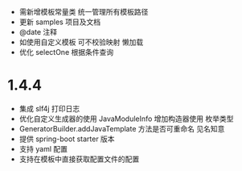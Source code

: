 
- 需新增模板常量类 统一管理所有模板路径
- 更新 samples 项目及文档
- @date 注释
- 如使用自定义模板 可不校验映射 懒加载
- 优化 selectOne 根据条件查询

# 1.4.4
- 集成 slf4j 打印日志
- 优化自定义生成器的使用 JavaModuleInfo 增加构造器使用 枚举类型
- GeneratorBuilder.addJavaTemplate 方法是否可重命名 见名知意
- 提供 spring-boot starter 版本
- 支持 yaml 配置
- 支持在模板中直接获取配置文件的配置
